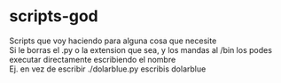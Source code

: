 # scripts-god
Scripts que voy haciendo para alguna cosa que necesite <br />
Si le borras el .py o la extension que sea, y los mandas al /bin los podes executar directamente escribiendo el nombre <br />
Ej. en vez de escribir ./dolarblue.py escribis dolarblue

